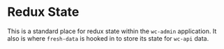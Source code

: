 # Redux State

This is a standard place for redux state within the `wc-admin` application.
It also is where `fresh-data` is hooked in to store its state for `wc-api` data.
